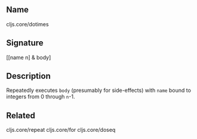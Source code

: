 ## Name
cljs.core/dotimes

## Signature
[[name n] & body]

## Description

Repeatedly executes `body` (presumably for side-effects) with `name` bound to
integers from 0 through `n`-1.

## Related
cljs.core/repeat
cljs.core/for
cljs.core/doseq
